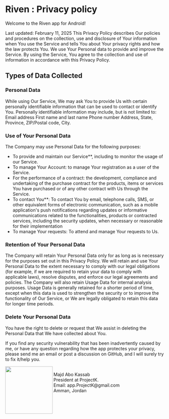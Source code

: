 # Riven : Privacy policy


Welcome to the Riven app for Android!

Last updated: February 11, 2025
This Privacy Policy describes Our policies and procedures on the collection, use and disclosure of Your information when You use the Service and tells You about Your privacy rights and how the law protects You.
We use Your Personal data to provide and improve the Service. By using the Service, You agree to the collection and use of information in accordance with this Privacy Policy.
## Types of Data Collected
### Personal Data

While using Our Service, We may ask You to provide Us with certain personally identifiable information that can be used to contact or identify You. Personally identifiable information may include, but is not limited to:
Email address
First name and last name
Phone number
Address, State, Province, ZIP/Postal code, City.
### Use of Your Personal Data
The Company may use Personal Data for the following purposes:
<ul>
  <li>To provide and maintain our Service**, including to monitor the usage of our Service.</li>
  <li>To manage Your Account: to manage Your registration as a user of the Service.</li>
  <li>For the performance of a contract: the development, compliance and undertaking of the purchase contract for the products, items or services You have purchased or of any other contract with Us through the Service.</li>
  <li>To contact You**: To contact You by email, telephone calls, SMS, or other equivalent forms of electronic communication, such as a mobile application's push notifications regarding updates or informative communications related to the functionalities, products or contracted services, including the security updates, when necessary or reasonable for their implementation</li>
  <li>To manage Your requests: To attend and manage Your requests to Us.</li>
</ul>

### Retention of Your Personal Data<br>
The Company will retain Your Personal Data only for as long as is necessary for the purposes set out in this Privacy Policy. We will retain and use Your Personal Data to the extent necessary to comply with our legal obligations (for example, if we are required to retain your data to comply with applicable laws), resolve disputes, and enforce our legal agreements and policies.
The Company will also retain Usage Data for internal analysis purposes. Usage Data is generally retained for a shorter period of time, except when this data is used to strengthen the security or to improve the functionality of Our Service, or We are legally obligated to retain this data for longer time periods.
### Delete Your Personal Data
You have the right to delete or request that We assist in deleting the Personal Data that We have collected about You.

If you find any security vulnerability that has been inadvertently caused by me, or have any question regarding how the app protectes your privacy, please send me an email or post a discussion on GitHub, and I will surely try to fix it/help you.

<img align="left" src="https://github.com/keyking9988/ProjectK/blob/main/splash_modified2.png" width="150" height="150"/>
<br>
Majd Abo Kassab<br>
President at ProjectK.<br>
Email: app.ProjectK@gmail.com<br> 
Amman, Jordan<br>
 
